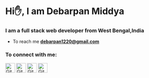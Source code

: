 <h1 align="centre"> Hi✋, I am Debarpan Middya</h1>
<h3 align="centre"> I am a full stack web developer from West Bengal,India</h3>


- To reach me **debarpan1220@gmail.com**

<h3 align="left"> To connect with me:</h3>
<p align="left">
  <a href="https://github.com/DebarpanMiddya"><img align="centre" src="https://cdn-icons-png.flaticon.com/512/25/25231.png" height="30px" width="30px" alt="Github" /></a>
    <a href="https://twitter.com/DebarpanMiddya"><img align="centre" src="https://upload.wikimedia.org/wikipedia/commons/thumb/4/4f/Twitter-logo.svg/934px-Twitter-logo.svg.png" height="30px" width="30px" alt="Github" /></a>
      <a href="https://www.facebook.com/profile.php?id=100075549261379"><img align="centre" src="https://upload.wikimedia.org/wikipedia/commons/thumb/5/51/Facebook_f_logo_%282019%29.svg/2048px-Facebook_f_logo_%282019%29.svg.png")
" height="30px" width="30px" alt="Github" /></a>
        <a href="https://www.instagram.com/debarpan_middya/"><img align="centre" src="https://upload.wikimedia.org/wikipedia/commons/thumb/a/a5/Instagram_icon.png/2048px-Instagram_icon.png")
" height="30px" width="30px" alt="Github" /></a>
  </p>
  <br>
  
